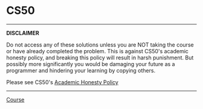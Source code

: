 # CS50

***
**DISCLAIMER** 

Do not access any of these solutions unless you are NOT taking the course or have already completed the problem. This is against CS50's academic honesty policy, and breaking this policy will result in harsh punishment. But possibly more significantly you would be damaging your future as a programmer and hindering your learning by copying others.

Please see CS50's [Academic Honesty Policy](https://docs.cs50.net/2016/fall/syllabus/cs50.html#academic-honesty)

***

[Course](https://cs50.harvard.edu/x/2020/)
